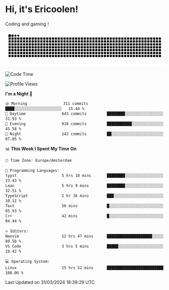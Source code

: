 # Hi, it's Ericoolen!
Coding and gaming！

<picture>
  <source media="(prefers-color-scheme: dark)" srcset="https://raw.githubusercontent.com/Eric-Song-Nop/Eric-Song-Nop/output/github-contribution-grid-snake-dark.svg">
  <source media="(prefers-color-scheme: light)" srcset="https://raw.githubusercontent.com/Eric-Song-Nop/Eric-Song-Nop/output/github-contribution-grid-snake.svg">
  <img alt="github contribution grid snake animation" src="https://raw.githubusercontent.com/Eric-Song-Nop/Eric-Song-Nop/output/github-contribution-grid-snake.svg">
</picture>

<!--START_SECTION:waka-->
![Code Time](http://img.shields.io/badge/Code%20Time-1%2C277%20hrs%2056%20mins-blue)

![Profile Views](http://img.shields.io/badge/Profile%20Views-0-blue)

**I'm a Night 🦉** 

```text
🌞 Morning                311 commits         ████░░░░░░░░░░░░░░░░░░░░░   15.44 % 
🌆 Daytime                643 commits         ████████░░░░░░░░░░░░░░░░░   31.93 % 
🌃 Evening                918 commits         ███████████░░░░░░░░░░░░░░   45.58 % 
🌙 Night                  142 commits         ██░░░░░░░░░░░░░░░░░░░░░░░   07.05 % 
```


📊 **This Week I Spent My Time On** 

```text
🕑︎ Time Zone: Europe/Amsterdam

💬 Programming Languages: 
typst                    5 hrs 18 mins       ████████░░░░░░░░░░░░░░░░░   33.43 % 
Lean                     5 hrs 9 mins        ████████░░░░░░░░░░░░░░░░░   32.51 % 
TypeScript               1 hr 36 mins        ███░░░░░░░░░░░░░░░░░░░░░░   10.12 % 
Text                     56 mins             █░░░░░░░░░░░░░░░░░░░░░░░░   05.93 % 
C++                      42 mins             █░░░░░░░░░░░░░░░░░░░░░░░░   04.44 % 

🔥 Editors: 
Neovim                   12 hrs 47 mins      ████████████████████░░░░░   80.58 % 
VS Code                  3 hrs 5 mins        █████░░░░░░░░░░░░░░░░░░░░   19.42 % 

💻 Operating System: 
Linux                    15 hrs 52 mins      █████████████████████████   100.00 % 
```


 Last Updated on 31/03/2024 18:39:29 UTC
<!--END_SECTION:waka-->
